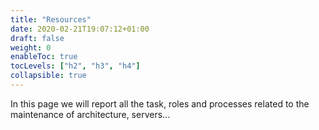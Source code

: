 ```yaml
---
title: "Resources"
date: 2020-02-21T19:07:12+01:00
draft: false
weight: 0
enableToc: true
tocLevels: ["h2", "h3", "h4"]
collapsible: true
---
```


In this page we will report all the task, roles and processes related to the maintenance of architecture, servers...
